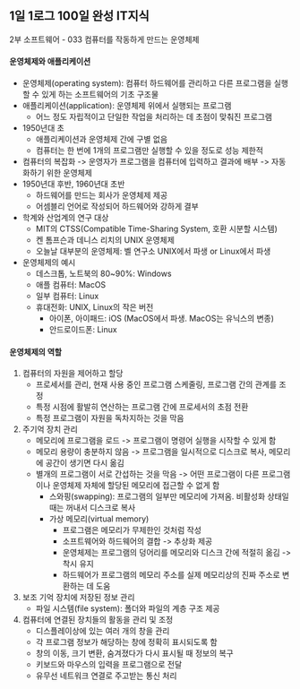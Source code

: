 ## 1일 1로그 100일 완성 IT지식

2부 소프트웨어 - 033 컴퓨터를 작동하게 만드는 운영체제

#### 운영체제와 애플리케이션

- 운영체제(operating system): 컴퓨터 하드웨어를 관리하고 다른 프로그램을 실행할 수 있게 하는 소프트웨어의 기초 구조물
- 애플리케이션(application): 운영체제 위에서 실행되는 프로그램
  - 어느 정도 자립적이고 단일한 작업을 처리하는 데 초점이 맞춰진 프로그램
- 1950년대 초
  - 애플리케이션과 운영체제 간에 구별 없음
  - 컴퓨터는 한 번에 1개의 프로그램만 실행할 수 있을 정도로 성능 제한적
- 컴퓨터의 복잡화 -> 운영자가 프로그램을 컴퓨터에 입력하고 결과에 배부 -> 자동화하기 위한 운영체제
- 1950년대 후반, 1960년대 초반
  - 하드웨어를 만드는 회사가 운영체제 제공
  - 어셈블리 언어로 작성되어 하드웨어와 강하게 결부
- 학계와 산업계의 연구 대상
  - MIT의 CTSS(Compatible Time-Sharing System, 호환 시분할 시스템)
  - 켄 톰프슨과 데니스 리치의 UNIX 운영체제
  - 오늘날 대부분의 운영체제: 벨 연구소 UNIX에서 파생 or Linux에서 파생
- 운영체제의 예시
  - 데스크톱, 노트북의 80~90%: Windows
  - 애플 컴퓨터: MacOS
  - 일부 컴퓨터: Linux
  - 휴대전화: UNIX, Linux의 작은 버전
    - 아이폰, 아이패드: iOS (MacOS에서 파생. MacOS는 유닉스의 변종)
    - 안드로이드폰: Linux
   
#### 운영체제의 역할
1. 컴퓨터의 자원을 제어하고 할당
   - 프로세서를 관리, 현재 사용 중인 프로그램 스케줄링, 프로그램 간의 관계를 조정
   - 특정 시점에 활발히 연산하는 프로그램 간에 프로세서의 초점 전환
   - 특정 프로그램이 자원을 독차지하는 것을 막음
2. 주기억 장치 관리
   - 메모리에 프로그램을 로드 -> 프로그램이 명령어 실행을 시작할 수 있게 함
   - 메모리 용량이 충분하지 않음 -> 프로그램을 일시적으로 디스크로 복사, 메모리에 공간이 생기면 다시 옮김
   - 별개의 프로그램이 서로 간섭하는 것을 막음 -> 어떤 프로그램이 다른 프로그램이나 운영체제 자체에 할당된 메모리에 접근할 수 없게 함
     - 스와핑(swapping): 프로그램의 일부만 메모리에 가져옴. 비활성화 상태일 때는 꺼내서 디스크로 복사
     - 가상 메모리(virtual memory)
       - 프로그램은 메모리가 무제한인 것처럼 작성
       - 소프트웨어와 하드웨어의 결합 -> 추상화 제공
       - 운영체제는 프로그램의 덩어리를 메모리와 디스크 간에 적절히 옮김 -> 착시 유지
       - 하드웨어가 프로그램의 메모리 주소를 실제 메모리상의 진짜 주소로 변환하는 데 도움
3. 보조 기억 장치에 저장된 정보 관리
   - 파일 시스템(file system): 폴더와 파일의 계층 구조 제공
4. 컴퓨터에 연결된 장치들의 활동을 관리 및 조정
   - 디스플레이상에 있는 여러 개의 창을 관리
   - 각 프로그램 정보가 해당하는 창에 정확히 표시되도록 함
   - 창의 이동, 크기 변환, 숨겨졌다가 다시 표시될 때 정보의 복구
   - 키보드와 마우스의 입력을 프로그램으로 전달
   - 유무선 네트워크 연결로 주고받는 통신 처리
